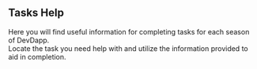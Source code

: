 ## Tasks Help ##
Here you will find useful information for completing tasks for each season of DevDapp.\
Locate the task you need help with and utilize the information provided to aid in completion.
